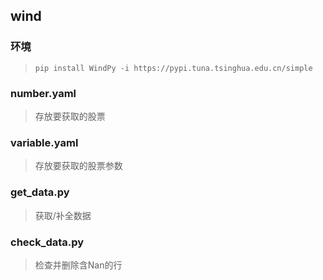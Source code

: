 ## wind
### 环境
>```
>pip install WindPy -i https://pypi.tuna.tsinghua.edu.cn/simple
>```
### number.yaml
>存放要获取的股票
### variable.yaml
>存放要获取的股票参数
### get_data.py
>获取/补全数据
### check_data.py
>检查并删除含Nan的行